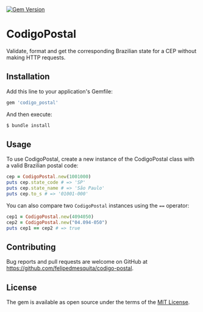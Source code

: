 [![Gem Version](https://badge.fury.io/rb/codigo_postal.svg)](https://badge.fury.io/rb/codigo_postal)
# CodigoPostal
Validate, format and get the corresponding Brazilian state for a CEP without making HTTP requests.

## Installation
Add this line to your application's Gemfile:

```ruby
gem 'codigo_postal'
```

And then execute:
```bash
$ bundle install
```

## Usage
To use CodigoPostal, create a new instance of the CodigoPostal class with a valid Brazilian postal code:
```ruby
cep = CodigoPostal.new(1001000)
puts cep.state_code # => 'SP'
puts cep.state_name # => 'São Paulo'
puts cep.to_s # => '01001-000'
```
You can also compare two `CodigoPostal` instances using the `==` operator:
```ruby
cep1 = CodigoPostal.new(4094050)
cep2 = CodigoPostal.new("04.094-050")
puts cep1 == cep2 # => true
```

## Contributing
Bug reports and pull requests are welcome on GitHub at https://github.com/felipedmesquita/codigo-postal.

## License
The gem is available as open source under the terms of the [MIT License](https://opensource.org/licenses/MIT).

